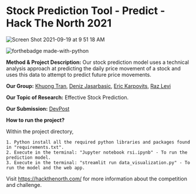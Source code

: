 # Stock Prediction Tool - Predict - Hack The North 2021

![Screen Shot 2021-09-19 at 9 51 18 AM](https://user-images.githubusercontent.com/46465622/133930040-e763bc3f-85a7-484f-be11-51ea0300a466.png)

![forthebadge made-with-python](http://ForTheBadge.com/images/badges/made-with-python.svg)

**Method & Project Description:** Our stock prediction model uses a technical analysis approach at predicting the daily price movement of a stock and uses this data to attempt to predict future price movements.

**Our Group:** [Khuong Tran](https://github.com/KVKTRAN), [Deniz Jasarbasic](https://github.com/Deniz-Jasa), [Eric Karpovits](https://github.com/EricKarpovits), [Raz Levi](https://github.com/razlevio)

**Our Topic of Research:** Effective Stock Prediction.

**Our Submission:** [DevPost](https://devpost.com/software/stock-predictor-tool?ref_content=my-projects-tab&ref_feature=my_projects)

**How to run the project?** 

Within the project directory,

    1. Python install all the required python libraries and packages found in "requirements.txt".
    2. Execute in the terminal: "Jupyter notebook rsi.ipynb" - To run the prediction model.
    3. Execute in the terminal: "streamlit run data_visualization.py" - To run the model and the web app.

Visit https://hackthenorth.com/ for more information about the competition and challenge.
